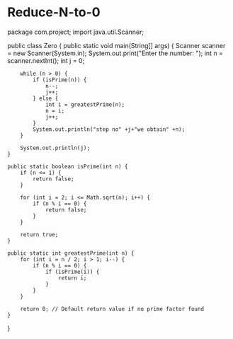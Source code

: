 # Reduce-N-to-0
package com.project;
import java.util.Scanner;


public class Zero {
    public static void main(String[] args) {
        Scanner scanner = new Scanner(System.in);
        System.out.print("Enter the number: ");
        int n = scanner.nextInt();
        int j = 0;

        while (n > 0) {
            if (isPrime(n)) {
                n--;
                j++;
            } else {
                int i = greatestPrime(n);
                n = i;
                j++;
            }
            System.out.println("step no" +j+"we obtain" +n);
        }

        System.out.println(j);
    }

    public static boolean isPrime(int n) {
        if (n <= 1) {
            return false;
        }

        for (int i = 2; i <= Math.sqrt(n); i++) {
            if (n % i == 0) {
                return false;
            }
        }

        return true;
    }

    public static int greatestPrime(int n) {
        for (int i = n / 2; i > 1; i--) {
            if (n % i == 0) {
                if (isPrime(i)) {
                    return i;
                }
            }
        }

        return 0; // Default return value if no prime factor found
    }
}
